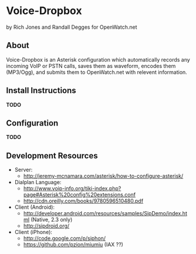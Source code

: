 # Voice-Dropbox
by Rich Jones and Randall Degges
for OpenWatch.net

## About
Voice-Dropbox is an Asterisk configuration which automatically records any incoming VoIP or PSTN calls,
saves them as waveform, encodes them (MP3/Ogg), and submits them to OpenWatch.net with relevent information.

## Install Instructions
**TODO**

## Configuration
**TODO**

## Development Resources
* Server:
    * http://jeremy-mcnamara.com/asterisk/how-to-configure-asterisk/
* Dialplan Language:
    * http://www.voip-info.org/tiki-index.php?page#Asterisk%20config%20extensions.conf
    * http://cdn.oreilly.com/books/9780596510480.pdf
* Client (Android):
    * http://developer.android.com/resources/samples/SipDemo/index.html (Native, 2.3 only)
    * http://sipdroid.org/
* Client (iPhone):
    * http://code.google.com/p/siphon/
    * https://github.com/pzion/miumiu (IAX ??)

